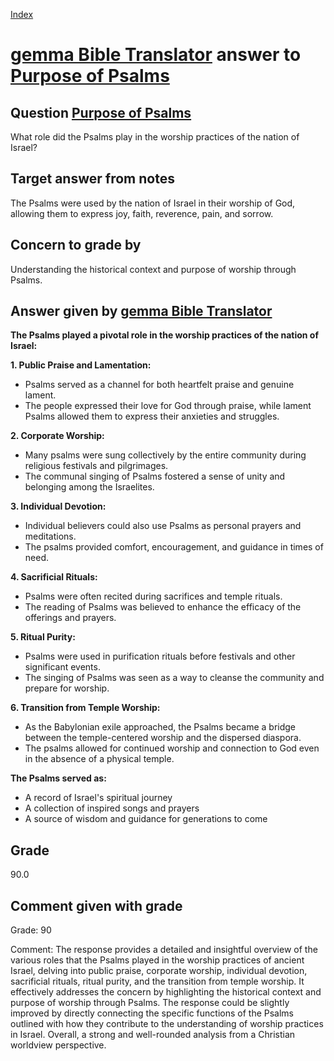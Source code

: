 
[Index](../../index.md)
# [gemma Bible Translator](../../answering_models/gemma_Bible_Translator.md) answer to [Purpose of Psalms](../../questions/Purpose_of_Psalms.md)

## Question [Purpose of Psalms](../../questions/Purpose_of_Psalms.md)
What role did the Psalms play in the worship practices of the nation of Israel?

## Target answer from notes
The Psalms were used by the nation of Israel in their worship of God, allowing them to express joy, faith, reverence, pain, and sorrow.

## Concern to grade by
Understanding the historical context and purpose of worship through Psalms.

## Answer given by [gemma Bible Translator](../../answering_models/gemma_Bible_Translator.md)
**The Psalms played a pivotal role in the worship practices of the nation of Israel:**

**1. Public Praise and Lamentation:**

- Psalms served as a channel for both heartfelt praise and genuine lament. 
- The people expressed their love for God through praise, while lament Psalms allowed them to express their anxieties and struggles.

**2. Corporate Worship:**

- Many psalms were sung collectively by the entire community during religious festivals and pilgrimages. 
- The communal singing of Psalms fostered a sense of unity and belonging among the Israelites.

**3. Individual Devotion:**

- Individual believers could also use Psalms as personal prayers and meditations. 
- The psalms provided comfort, encouragement, and guidance in times of need.

**4. Sacrificial Rituals:**

- Psalms were often recited during sacrifices and temple rituals. 
- The reading of Psalms was believed to enhance the efficacy of the offerings and prayers.

**5. Ritual Purity:**

- Psalms were used in purification rituals before festivals and other significant events. 
- The singing of Psalms was seen as a way to cleanse the community and prepare for worship.

**6. Transition from Temple Worship:**

- As the Babylonian exile approached, the Psalms became a bridge between the temple-centered worship and the dispersed diaspora. 
- The psalms allowed for continued worship and connection to God even in the absence of a physical temple.

**The Psalms served as:**

- A record of Israel's spiritual journey
- A collection of inspired songs and prayers
- A source of wisdom and guidance for generations to come

## Grade
90.0

## Comment given with grade
Grade: 90

Comment: The response provides a detailed and insightful overview of the various roles that the Psalms played in the worship practices of ancient Israel, delving into public praise, corporate worship, individual devotion, sacrificial rituals, ritual purity, and the transition from temple worship. It effectively addresses the concern by highlighting the historical context and purpose of worship through Psalms. The response could be slightly improved by directly connecting the specific functions of the Psalms outlined with how they contribute to the understanding of worship practices in Israel. Overall, a strong and well-rounded analysis from a Christian worldview perspective.
